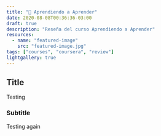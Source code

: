 ```yaml
---
title: "🧠 Aprendiendo a Aprender"
date: 2020-08-08T00:36:36-03:00
draft: true
description: "Reseña del curso Aprendiendo a Aprender"
resources:
  - name: "featured-image"
    src: "featured-image.jpg"
tags: ["courses", "coursera", "review"]
lightgallery: true
---
```


## Title

Testing

### Subtitle

Testing again
